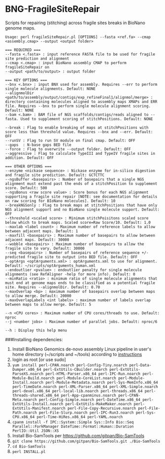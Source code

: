 # BNG-FragileSiteRepair
Scripts for repairing (stitching) across fragile sites breaks in BioNano genome maps.

```
Usage: perl fragileSiteRepair.pl [OPTIONS] --fasta <ref.fa> --cmap <assembly.cmap> --output <output folder>
```
``` 
=== REQUIRED ===
--fasta <.fasta> : input reference FASTA file to be used for fragile site prediction and alignment
--cmap <.cmap> : input BioNano assembly CMAP to perform fragileSiteRepair on
--output <path/to/output> : output folder

=== KEY OPTIONS ===
--bnx <.bnx> : input BNX used for assembly. Requires --err to perform single molecule alignments. Default: NONE
--alignmolDir <path/to/assembly/output/contigs/exp_refineFinal1/alignmol/merge> : directory containing molecules aligned to assembly maps XMAPs and ERR file. Requires --bnx to perform single molecule alignment scoring. Default: NONE  
--bam <.bam> : BAM file of NGS scaffolds/contigs/reads aligned to --fasta. Used to supplement scoring of stitchPositions. Default: NONE

--break : Flag to enable breaking of maps at stitchPositions with score less than threshold value. Requires --bnx and --err. Default: OFF
--runSV : Flag to run SV module on final cmap. Default: OFF
--gaps  : N-base gaps BED file 
--force : Flag to overwrite --output folder. Default: OFF
--aggressive : Flag to calculate TypeIII and TypeIV fragile sites in addition. Default: OFF

=== OTHER OPTIONS ===
--enzyme <nickase sequence> : Nickase enzyme for in-silico digestion and fragile site prediction. Default: GCTCTTC
--ngsBuffer <basepairs> : Number of basepairs that a single NGS alignment must extend past the ends of a stitchPosition to supplement score. Default: 500
--ngsBonus <raw score value> : Score bonus for each NGS alignment supporting a fragile site repair [NOTE: see documentation for details on raw scoring for BIoNano molecules]. Default: 10
--breakNGSonly : Flag to break maps at stitchPositions that have only NGS alignment support and no BioNano single molecule support. Default: OFF
--threshold <scaled score> : Minimum stitchPoisitons scaled score below which to break maps. Scaled score=Raw Score/10. Default: 1.0
--maxlab <label count> : Maximum number of reference labels to allow between adjacent maps. Default: 1
--maxfill <basepairs> : Maximum number of basepairs to allow between adjacent maps. Default: 30000
--wobble <basepairs> : Maximum number of basepairs to allow the fragile site to vary. Default: 30000
--seq <basepairs> : Number of basepairs of reference sequence +/- predicted fragile site to output into BED file. Default: OFF
--optArgs <optArguments.xml> : optArguments.xml to use for alignment. Default: ~/scripts/optArguments_human.xml
--endoutlier <pvalue> : endoutlier penalty for single molecule alignments (see RefAligner -help for more info). Default: 0
--minRatio <ratio> : minimum ratio of single molecule alignments that must end at genome maps ends to be classified as a potential fragile site. Requires --alignmolDir. Default: 0.70
--maxOverlap <bp> : maximum number of basepairs overlap between maps to allow merge. Default: 20000
--maxOverlapLabels <int labels> : maximum number of labels overlap between maps to allow merge. Default: 5

--n <CPU cores> : Maximum number of CPU cores/threads to use. Default: nproc
--j <number jobs> : Maximum number of parallel jobs. Default: nproc/6

--h : Display this help menu
```

###Installing dependencies:
1. Install BioNano Genomics de-novo assembly Linux pipeline in user's home directory (~/scripts and ~/tools) according to [instructions](http://www.bnxinstall.com/training/docs/IrysViewSoftwareInstallationGuide.pdf)  
2. login as root [or use sudo]
3. `yum install perl-CPAN.noarch perl-Config-Tiny.noarch perl-Data-Dumper.x86_64 perl-ExtUtils-CBuilder.noarch perl-ExtUtils-ParseXS.noarch perl-HTML-Parser.x86_64 perl-IPC-Run.noarch perl-Module-Build.noarch perl-Module-CoreList.noarch perl-Module-Install.noarch perl-Module-Metadata.noarch perl-Sys-MemInfo.x86_64 perl-TimeDate.noarch perl-XML-Parser.x86_64 perl-XML-Simple.noarch perl-devel.x86_64 perl-local-lib.noarch perl-threads.x86_64 perl-threads-shared.x86_64 perl-App-cpanminus.noarch perl-CPAN-Meta.noarch perl-Config-Simple.noarch perl-DateTime.x86_64 perl-ExtUtils-Install.noarch perl-ExtUtils-MakeMaker.noarch perl-ExtUtils-Manifest.noarch perl-File-Copy-Recursive.noarch perl-File-Path.noarch perl-File-Slurp.noarch perl-IPC-Run3.noarch perl-Sys-CPU.x86_64 perl-Time-HiRes.x86_64 perl-YAML.noarch`
4. `cpanm install -f IPC::System::Simple Sys::Info Bio::Seq Parallel::ForkManager DateTime::Format::Human::Duration PerlIO::Util JSON::XS`
5. Install Bio-SamTools per https://github.com/gitpan/Bio-SamTools
  1. `git clone https://github.com/gitpan/Bio-SamTools.git ./Bio-SamTools`
  2. `cd Bio-SamTools`
  3. `perl INSTALL.pl`


